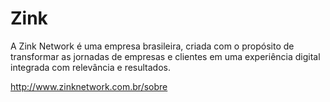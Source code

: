 # Zink

A Zink Network é uma empresa brasileira, criada com o propósito de transformar as jornadas de empresas e clientes em uma experiência digital integrada com relevância e resultados.

http://www.zinknetwork.com.br/sobre
